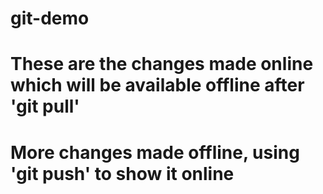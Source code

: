 # git-demo
# These are the changes made online which will be available offline after 'git pull'
# More changes made offline, using 'git push' to show it online